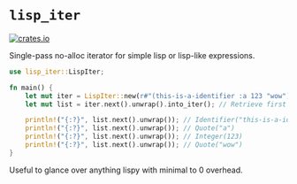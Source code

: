 # `lisp_iter` 
[![crates.io](https://img.shields.io/crates/v/lisp_iter)](https://crates.io/crates/lisp_iter/)

Single-pass no-alloc iterator for simple lisp or lisp-like expressions.

```rust
use lisp_iter::LispIter;

fn main() {
    let mut iter = LispIter::new(r#"(this-is-a-identifier :a 123 "wow") ; :a is shorthand for "a" "#);
    let mut list = iter.next().unwrap().into_iter(); // Retrieve first list in iterator

    println!("{:?}", list.next().unwrap()); // Identifier("this-is-a-identifier")
    println!("{:?}", list.next().unwrap()); // Quote("a")
    println!("{:?}", list.next().unwrap()); // Integer(123)
    println!("{:?}", list.next().unwrap()); // Quote("wow")
}
```

Useful to glance over anything lispy with minimal to 0 overhead.
